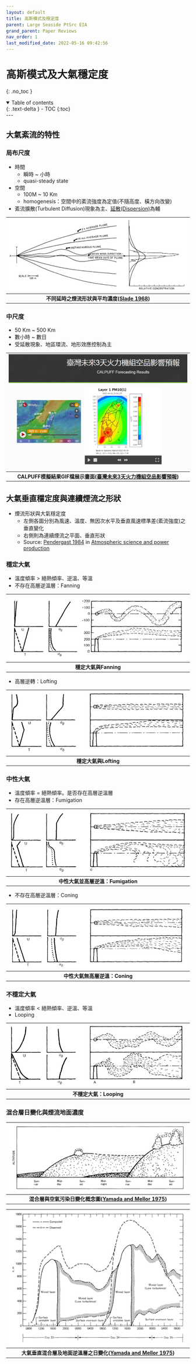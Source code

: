 ```yaml
---
layout: default
title: 高斯模式及穩定度
parent: Large Seaside PtSrc EIA
grand_parent: Paper Reviews
nav_order: 1
last_modified_date: 2022-05-16 09:42:56
---
```


# 高斯模式及大氣穩定度
{: .no_toc }

<details open markdown="block">
  <summary>
    Table of contents
  </summary>
  {: .text-delta }
- TOC
{:toc}
</details>
---

## 大氣紊流的特性
### 局布尺度
- 時間
  - 瞬時 ~ 小時
  - quasi-steady state
- 空間
  - 100M ~ 10 Km  
  - homogenesis：空間中的紊流強度為定值(不隨高度、橫方向改變)
- 紊流擴散(Turbulent Diffusion)現象為主、[延散(Dispersion)](https://terms.naer.edu.tw/detail/1317622/?index=2)為輔

| ![Gaus.PNG](https://raw.githubusercontent.com/sinotec2/Focus-on-Air-Quality/main/assets/images/Gaus.PNG)|
|:--:|
| <b>不同延時之煙流形狀與平均濃度([Slade 1968][Slade 1968])</b>|

[Slade 1968]: <https://www.osti.gov/biblio/4492043> "D. H. Slade, Meteorology and Atomic Energy—1968, USAEC Report TID-24190, 1968."

### 中尺度
  - 50 Km ~ 500 Km
  - 數小時 ~ 數日
  - 受延散現象、地區環流、地形效應控制為主

| ![calpuff_PMF.PNG](https://raw.githubusercontent.com/sinotec2/Focus-on-Air-Quality/main/assets/images/calpuff_PMF.PNG)|
|:-:|
| <b>CALPUFF模擬結果GIF檔展示畫面([臺灣未來3天火力機組空品影響預報](https://sinotec2.github.io/cpuff_forecast/))</b>|

## 大氣垂直穩定度與連續煙流之形狀

- 煙流形狀與大氣穩定度
  - 左側各圖分別為風速、溫度、無因次水平及垂直風速標準差(紊流強度)之垂直變化
  - 右側則為連續煙流之平面、垂直形狀
  - Source: [Pendergast 1984][Pendergast 1984] in [Atmospheric science and power production][Randerson 1984]

[Pendergast 1984]: <https://www.osti.gov/biblio/6503687-atmospheric-science-power-production> "Malcolm M. Pendergast, 1984, Chap. 2, METEOROLOGICAL FUNDAMENTALS, in Atmospheric science and power production (No. DOE/TIC-27601). USDOE Technical Information Center, Oak Ridge, TN."

[Randerson 1984]: <https://www.osti.gov/biblio/6503687-atmospheric-science-power-production> "Randerson, D. (1984). Atmospheric science and power production (No. DOE/TIC-27601). USDOE Technical Information Center, Oak Ridge, TN."

### 穩定大氣
- 溫度傾率 &gt; 絕熱傾率、逆溫、等溫
- 不存在高層逆溫層：Fanning

| ![plumes_1.PNG](https://raw.githubusercontent.com/sinotec2/Focus-on-Air-Quality/main/assets/images/plumes_1.PNG)|
|:-:|
| <b>穩定大氣與Fanning</b>|

- 高層逆轉：Lofting

| ![plumes_2.PNG](https://raw.githubusercontent.com/sinotec2/Focus-on-Air-Quality/main/assets/images/plumes_2.PNG)|
|:-:|
|<b>穩定大氣與Lofting</b>|

### 中性大氣
- 溫度傾率 = 絕熱傾率。是否存在高層逆溫層
- 存在高層逆溫層：Fumigation


| ![plumes_3.PNG](https://raw.githubusercontent.com/sinotec2/Focus-on-Air-Quality/main/assets/images/plumes_3.PNG)|
|:-:|
|<b>中性大氣並高層逆溫：Fumigation</b>|

- 不存在高層逆溫層：Coning

| ![plumes_4.PNG](https://raw.githubusercontent.com/sinotec2/Focus-on-Air-Quality/main/assets/images/plumes_4.PNG)|
|:-:|
|<b>中性大氣無高層逆溫：Coning</b>|

### 不穩定大氣
- 溫度傾率 &lt; 絕熱傾率、逆溫、等溫
- Looping

| ![plumes_5.PNG](https://raw.githubusercontent.com/sinotec2/Focus-on-Air-Quality/main/assets/images/plumes_5.PNG)|
|:-:|
|<b>不穩定大氣：Looping</b>|

### 混合層日變化與煙流地面濃度

| ![Yamada1.PNG](https://raw.githubusercontent.com/sinotec2/Focus-on-Air-Quality/main/assets/images/Yamada1.PNG)|
|:-:|
|<b>混合層與空氣污染日變化概念圖([Yamada and Mellor 1975][Yamada and Mellor 1975])</b>|

| ![Yamada2.PNG](https://raw.githubusercontent.com/sinotec2/Focus-on-Air-Quality/main/assets/images/Yamada2.PNG)|
|:-:|
|<b>大氣垂直混合層及地面逆溫層之日變化([Yamada and Mellor 1975][Yamada and Mellor 1975])</b>|

[Yamada and Mellor 1975]: <https://journals.ametsoc.org/view/journals/atsc/32/12/1520-0469_1975_032_2309_asotwa_2_0_co_2.xml?tab_body=pdf> "Yamada, T and G Mellor, 1975, A Simulation of the Wangara Atmospheric Boundary Layer Data, / Atmos Sci, 32 2309-2329"